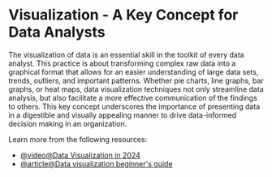 # Visualization - A Key Concept for Data Analysts

The visualization of data is an essential skill in the toolkit of every data analyst. This practice is about transforming complex raw data into a graphical format that allows for an easier understanding of large data sets, trends, outliers, and important patterns. Whether pie charts, line graphs, bar graphs, or heat maps, data visualization techniques not only streamline data analysis, but also facilitate a more effective communication of the findings to others. This key concept underscores the importance of presenting data in a digestible and visually appealing manner to drive data-informed decision making in an organization.

Learn more from the following resources:

- [@video@Data Visualization in 2024](https://www.youtube.com/watch?v=loYuxWSsLNc)
- [@article@Data visualization beginner's guide](https://www.tableau.com/en-gb/learn/articles/data-visualization)
